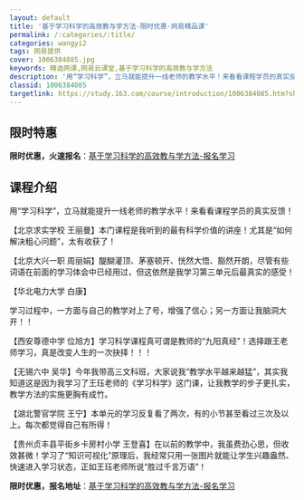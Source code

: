 ```yaml
---
layout: default
title: '基于学习科学的高效教与学方法-限时优惠-网易精品课'
permalink: /:categories/:title/
categories: wangyi2
tags: 网易提供
cover: 1006384085.jpg
keywords: 精选网课,网易云课堂,基于学习科学的高效教与学方法
description: '用“学习科学”，立马就能提升一线老师的教学水平！来看看课程学员的真实反馈！【北京求实学校王丽曼】本门课程是我听到的最有科'
classid: 1006384085
targetlink: https://study.163.com/course/introduction/1006384085.htm?share=1&shareId=1025206652&utm_campaign=share&utm_medium=iphoneShare&utm_source=&utm_u=1025206652
---
```


## 限时特惠

**限时优惠，火速报名**：[基于学习科学的高效教与学方法-报名学习](https://study.163.com/course/introduction/1006384085.htm?share=1&shareId=1025206652&utm_campaign=share&utm_medium=iphoneShare&utm_source=&utm_u=1025206652)

## 课程介绍

用“学习科学”，立马就能提升一线老师的教学水平！来看看课程学员的真实反馈！

【北京求实学校 王丽曼】本门课程是我听到的最有科学价值的讲座！尤其是“如何解决粗心问题”，太有收获了！

【北京大兴一职 周丽娟】醍醐灌顶、茅塞顿开、恍然大悟、豁然开朗，尽管有些词语在前面的学习体会中已经用过，但这依然是我学习第三单元后最真实的感受！

【华北电力大学 白康】

学习过程中，一方面与自己的教学对上了号，增强了信心；另一方面让我脑洞大开！！

【西安尊德中学 位旭方】学习科学课程真可谓是教师的“九阳真经”！选择跟王老师学习，真是改变人生的一次抉择！！！

【无锡六中 吴华】今年我带高三文科班，大家说我“教学水平越来越猛”，其实我知道这是因为我学习了王珏老师的《学习科学》这门课，让我教学的步子更扎实，教学方法的实施更胸有成竹。

【湖北警官学院 王宁】本单元的学习反复看了两次，有的小节甚至看过三次及以上。每次都觉得自己有所得！

【贵州贞丰县平街乡卡房村小学  王登喜】在以前的教学中，我虽费劲心思，但收效甚微！学习了“知识可视化”原理后，我经常只用一张图片就能让学生兴趣盎然、快速进入学习状态，正如王珏老师所说“胜过千言万语”！

**限时优惠，报名地址**：[基于学习科学的高效教与学方法-报名学习](https://study.163.com/course/introduction/1006384085.htm?share=1&shareId=1025206652&utm_campaign=share&utm_medium=iphoneShare&utm_source=&utm_u=1025206652)

